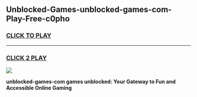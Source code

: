 
## Unblocked-Games-unblocked-games-com-Play-Free-c0pho
<h3>
<a href="https://premium76.site?title=unblocked-games-com&ref=15A">CLICK TO PLAY</a></h3>
<hr>

<h3>
<a href="https://premium76.site?title=unblocked-games-com&ref=15A">CLICK 2 PLAY</a>
  
</h3>

<a href="https://premium76.site?title=unblocked-games-com&ref=15A"><img src="https://clearcache.store/games.png"></a>


**unblocked-games-com games unblocked: Your Gateway to Fun and Accessible Online Gaming**
